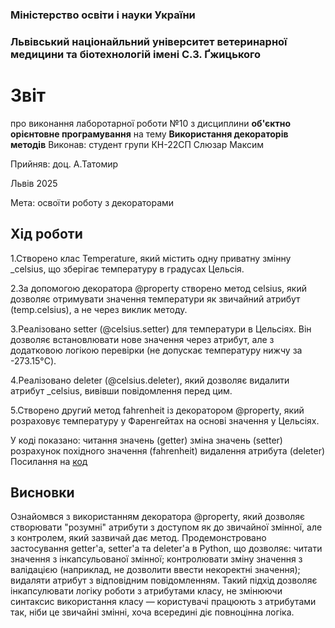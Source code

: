 ### Міністерство освіти і науки України

### Львівський націонайльний університет ветеринарної медицини та біотехнологій імені С.З. Ґжицького

# Звіт
про виконання лаборотарної роботи №10 з дисциплини **об'єктно орієнтовне програмування** на тему **Використання декораторів методів**
Виконав: студент групи КН-22СП Слюзар Максим

Прийняв: доц. А.Татомир

Львів 2025

Мета: освоїти роботу з декораторами

## Хід роботи
1.Створено клас Temperature, який містить одну приватну змінну _celsius, що зберігає температуру в градусах Цельсія.

2.За допомогою декоратора @property створено метод celsius, який дозволяє отримувати значення температури як звичайний атрибут (temp.celsius), а не через виклик методу.

3.Реалізовано setter (@celsius.setter) для температури в Цельсіях. Він дозволяє встановлювати нове значення через атрибут, але з додатковою логікою перевірки (не допускає температуру нижчу за -273.15°C).

4.Реалізовано deleter (@celsius.deleter), який дозволяє видалити атрибут _celsius, вивівши повідомлення перед цим.

5.Створено другий метод fahrenheit із декоратором @property, який розраховує температуру у Фаренгейтах на основі значення у Цельсіях.

У коді показано:
читання значень (getter)
зміна значень (setter)
розрахунок похідного значення (fahrenheit)
видалення атрибута (deleter)
Посилання на [код](main.py)

## Висновки
Ознайомвся з використанням декоратора @property, який дозволяє створювати "розумні" атрибути з доступом як до звичайної змінної, але з контролем, який зазвичай дає метод.
Продемонстровано застосування getter'а, setter'а та deleter'а в Python, що дозволяє:
читати значення з інкапсульованої змінної;
контролювати зміну значення з валідацією (наприклад, не дозволити ввести некоректні значення);
видаляти атрибут з відповідним повідомленням.
Такий підхід дозволяє інкапсулювати логіку роботи з атрибутами класу, не змінюючи синтаксис використання класу — користувачі працюють з атрибутами так, ніби це звичайні змінні, хоча всередині діє повноцінна логіка.
